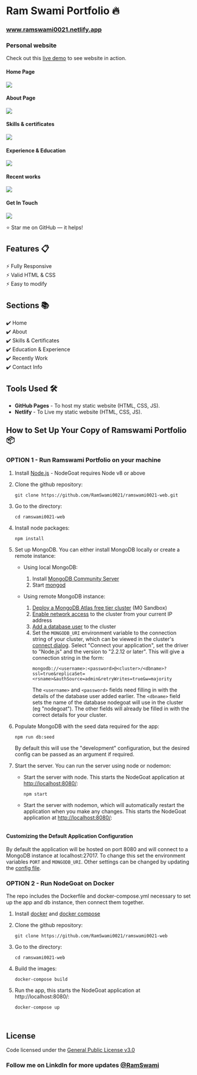 # Ram Swami Portfolio 🔥
### www.ramswami0021.netlify.app 

### Personal website

Check out this [live demo](www.ramswami0021.netlify.app) to see website in action.

#### Home Page
<img src="https://github.com/RamSwami0021/ramswami0021/blob/main/demo/ramswami0021.png">


#### About Page
<img src="https://github.com/RamSwami0021/ramswami0021/blob/main/demo/2nd.png">


#### Skills & certificates
<img src="https://github.com/RamSwami0021/ramswami0021/blob/main/demo/3td.png">


#### Experience & Education
<img src="https://github.com/RamSwami0021/ramswami0021/blob/main/demo/4th.png">

#### Recent works
<img src="https://github.com/RamSwami0021/ramswami0021/blob/main/demo/5th.png">

#### Get In Touch
<img src="https://github.com/RamSwami0021/ramswami0021/blob/main/demo/6th.png">



:star: Star me on GitHub — it helps!

## Features 📋
⚡️ Fully Responsive\
⚡️ Valid HTML & CSS\
⚡️ Easy to modify

## Sections 📚
✔️ Home\
✔️ About\
✔️ Skills & Certificates\
✔️ Education & Experience\
✔️ Recently Work\
✔️ Contact Info


## Tools Used 🛠️
* <b>GitHub Pages</b> - To host my static website (HTML, CSS, JS).
* <b>Netlify</b> - To Live my static website (HTML, CSS, JS).

## How to Set Up Your Copy of Ramswami Portfolio 📦

### OPTION 1 - Run Ramswami Portfolio on your machine

1) Install [Node.js](http://nodejs.org/) - NodeGoat requires Node v8 or above

2) Clone the github repository:
   ```
   git clone https://github.com/RamSwami0021/ramswami0021-web.git
   ```

3) Go to the directory:
   ```
   cd ramswami0021-web
   ```

4) Install node packages:
   ```
   npm install
   ```
5) Set up MongoDB. You can either install MongoDB locally or create a remote instance:

   * Using local MongoDB:
     1) Install [MongoDB Community Server](https://docs.mongodb.com/manual/administration/install-community/)
     2) Start [mongod](http://docs.mongodb.org/manual/reference/program/mongod/#bin.mongod)

   * Using remote MongoDB instance:
     1) [Deploy a MongoDB Atlas free tier cluster](https://docs.atlas.mongodb.com/tutorial/deploy-free-tier-cluster/) (M0 Sandbox)
     2) [Enable network access](https://docs.atlas.mongodb.com/security/add-ip-address-to-list/) to the cluster from your current IP address
     3) [Add a database user](https://docs.atlas.mongodb.com/tutorial/create-mongodb-user-for-cluster/) to the cluster
     4) Set the `MONGODB_URI` environment variable to the connection string of your cluster, which can be viewed in the cluster's
        [connect dialog](https://docs.atlas.mongodb.com/tutorial/connect-to-your-cluster/#connect-to-your-atlas-cluster). Select "Connect your application",
        set the driver to "Node.js" and the version to "2.2.12 or later". This will give a connection string in the form:
        ```
        mongodb://<username>:<password>@<cluster>/<dbname>?ssl=true&replicaSet=<rsname>&authSource=admin&retryWrites=true&w=majority
        ```
        The `<username>` and `<password>` fields need filling in with the details of the database user added earlier. The `<dbname>` field sets the name of the
        database nodegoat will use in the cluster (eg "nodegoat"). The other fields will already be filled in with the correct details for your cluster.

6) Populate MongoDB with the seed data required for the app:
   ```
   npm run db:seed
   ```
   By default this will use the "development" configuration, but the desired config can be passed as an argument if required.
7) Start the server. You can run the server using node or nodemon:
   * Start the server with node. This starts the NodeGoat application at [http://localhost:8080/](http://localhost:8080/):
     ```
     npm start
     ```
   * Start the server with nodemon, which will automatically restart the application when you make any changes. This starts the NodeGoat application at [http://localhost:8080/](http://localhost:8080/):
     ```

#### Customizing the Default Application Configuration

By default the application will be hosted on port 8080 and will connect to a MongoDB instance at localhost:27017. To change this set the environment variables `PORT` and `MONGODB_URI`.
Other settings can be changed by updating the [config file](https://github.com/RamSwami0021/ramswami0021-web/blob/main/index.js).

### OPTION 2 - Run NodeGoat on Docker

The repo includes the Dockerfile and docker-compose.yml necessary to set up the app and db instance, then connect them together.

1) Install [docker](https://docs.docker.com/installation/) and [docker compose](https://docs.docker.com/compose/install/) 

2) Clone the github repository:
   ```
   git clone https://github.com/RamSwami0021/ramswami0021-web
   ```

3) Go to the directory:
   ```
   cd ramswami0021-web
   ```

4) Build the images:
   ```
   docker-compose build
   ```

5) Run the app, this starts the NodeGoat application at http://localhost:8080/:
   ```
   docker-compose up
 


## License

Code licensed under the [General Public License v3.0](https://github.com/RamSwami0021/ramswami0021-web/blob/main/LICENSE)


### Follow me on LinkdIn for more updates [@RamSwami](https://www.linkedin.com/in/ramswami0021/)
